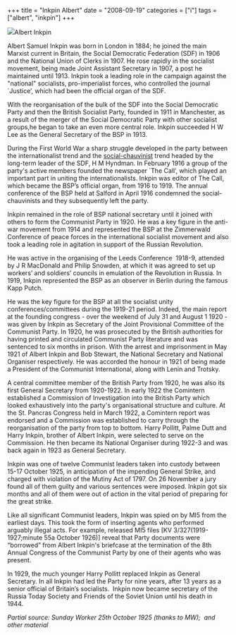 +++
title = "Inkpin Albert"
date = "2008-09-19"
categories = ["i"]
tags = ["albert", "inkpin"]
+++

![](http://79.170.40.183/grahamstevenson.me.uk/images/stories/inkpin%20albert(1).jpg)Albert Inkpin

Albert Samuel Inkpin was born in London in 1884; he joined the main Marxist current in Britain, the Social Democratic Federation (SDF) in 1906 and the National Union of Clerks in 1907. He rose rapidly in the socialist movement, being made Joint Assistant Secretary in 1907, a post he maintained until 1913. Inkpin took a leading role in the campaign against the "national" socialists, pro-imperialist forces, who controlled the journal \`Justice’, which had been the official organ of the SDF.

With the reorganisation of the bulk of the SDF into the Social Democratic Party and then the British Socialist Party, founded in 1911 in Manchester, as a result of the merger of the Social Democratic Party with other socialist groups,he began to take an even more central role. Inkpin succeeded H W Lee as the General Secretary of the BSP in 1913.

During the First World War a sharp struggle developed in the party between the internationalist trend and the [social-chauvinist](http://www.marxists.org.uk/glossary/terms/s/o.htm#social-chauvinist) trend headed by the long-term leader of the SDF, H M Hyndman. In February 1916 a group of the party's active members founded the newspaper \`The Call’, which played an important part in uniting the internationalists. Inkpin was editor of The Call, which became the BSP’s official organ, from 1916 to 1919. The annual conference of the BSP held at Salford in April 1916 condemned the social-chauvinists and they subsequently left the party.

Inkpin remained in the role of BSP national secretary until it joined with others to form the Communist Party in 1920. He was a key figure in the anti-war movement from 1914 and represented the BSP at the Zimmerwald Conference of peace forces in the international socialist movement and also took a leading role in agitation in support of the Russian Revolution.  


He was active in the organising of the Leeds Conference  1918-9, attended by J R MacDonald and Philip Snowden, at which it was agreed to set up workers’ and soldiers’ councils in emulation of the Revolution in Russia. In 1919, Inkpin represented the BSP as an observer in Berlin during the famous Kapp Putch.

He was the key figure for the BSP at all the socialist unity conferences/committees during the 1919-21 period. Indeed, the main report at the founding congress - over the weekend of July 31 and August 1 1920 - was given by Inkpin as Secretary of the Joint Provisional Committee of the Communist Party. In 1920, he was prosecuted by the British authorities for having printed and circulated Communist Party literature and was sentenced to six months in prison. With the arrest and imprisonment in May 1921 of Albert Inkpin and Bob Stewart, the National Secretary and National Organiser respectively. He was accorded the honour in 1921 of being made a President of the Communist International, along with Lenin and Trotsky.

A central committee member of the British Party from 1920, he was also its first General Secretary from 1920-1922. In early 1922 the Comintern established a Commission of Investigation into the British Party which looked exhaustively into the party's organisational structure and culture. At the St. Pancras Congress held in March 1922, a Comintern report was endorsed and a Commission was established to carry through the reorganisation of the party from top to bottom. Harry Pollitt, Palme Dutt and Harry Inkpin, brother of Albert Inkpin, were selected to serve on the Commission. He then became its National Organiser during 1922-3 and was back again in 1923 as General Secretary.

Inkpin was one of twelve Communist leaders taken into custody between 15-17 October 1925, in anticipation of the impending General Strike, and charged with violation of the Mutiny Act of 1797. On 26 November a jury found all of them guilty and various sentences were imposed. Inkpin got six months and all of them were out of action in the vital period of preparing for the great strike.

Like all significant Communist leaders, Inkpin was spied on by MI5 from the earliest days. This took the form of inserting agents who performed arguably illegal acts. For example, released MI5 files \[KV 3/327(1919-1927;minute 55a October 1926)\] reveal that Party documents were “borrowed” from Albert Inkpin's briefcase at the termination of the 8th Annual Congress of the Communist Party by one of their agents who was present. 

In 1929, the much younger Harry Pollitt replaced Inkpin as General Secretary. In all Inkpin had led the Party for nine years, after 13 years as a senior official of Britain’s socialists.  Inkpin now became secretary of the Russia Today Society and Friends of the Soviet Union until his death in 1944.

_Partial source: Sunday Worker_ _25th October 1925_ _(thanks to MW);  and other material_
